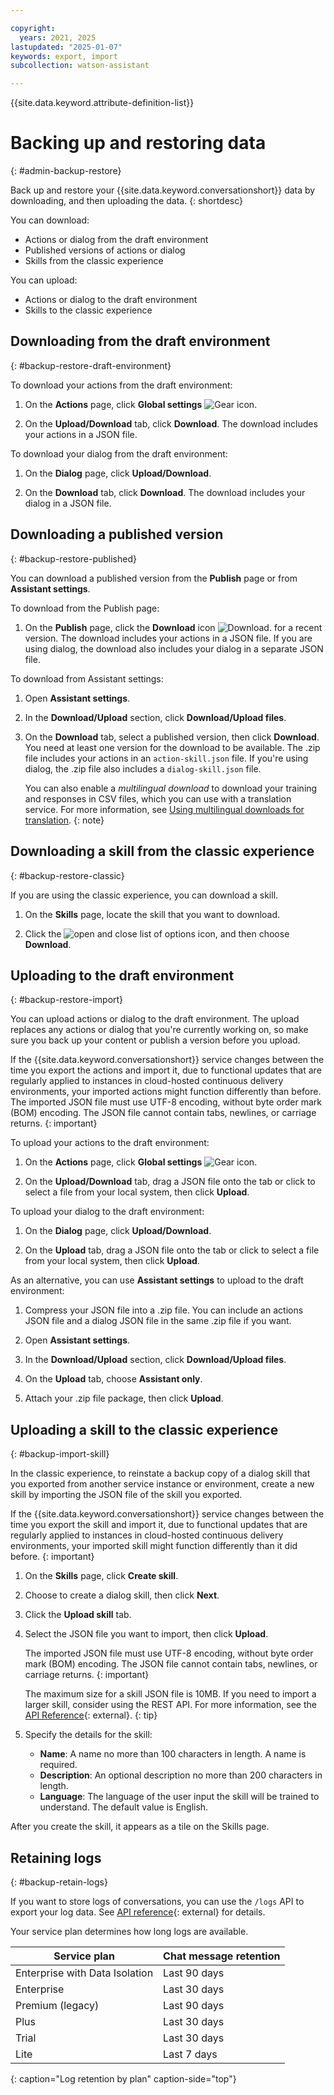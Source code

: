 ```yaml
---

copyright:
  years: 2021, 2025
lastupdated: "2025-01-07"
keywords: export, import
subcollection: watson-assistant

---
```


{{site.data.keyword.attribute-definition-list}}

# Backing up and restoring data
{: #admin-backup-restore}

Back up and restore your {{site.data.keyword.conversationshort}} data by downloading, and then uploading the data. 
{: shortdesc}

You can download:
- Actions or dialog from the draft environment
- Published versions of actions or dialog
- Skills from the classic experience

You can upload:
- Actions or dialog to the draft environment
- Skills to the classic experience

## Downloading from the draft environment
{: #backup-restore-draft-environment}

To download your actions from the draft environment:

1. On the **Actions** page, click **Global settings** ![Gear icon](../../icons/settings.svg).

1. On the **Upload/Download** tab, click **Download**. The download includes your actions in a JSON file.

To download your dialog from the draft environment:

1. On the **Dialog** page, click **Upload/Download**.

1. On the **Download** tab, click **Download**. The download includes your dialog in a JSON file.

## Downloading a published version
{: #backup-restore-published}

You can download a published version from the **Publish** page or from **Assistant settings**.

To download from the Publish page:

1. On the **Publish** page, click the **Download** icon ![Download](../../icons/download.svg). for a recent version. The download includes your actions in a JSON file. If you are using dialog, the download also includes your dialog in a separate JSON file.

To download from Assistant settings:

1. Open **Assistant settings**.

1. In the **Download/Upload** section, click **Download/Upload files**. 

1. On the **Download** tab, select a published version, then click **Download**. You need at least one version for the download to be available. The .zip file includes your actions in an `action-skill.json` file. If you're using dialog, the .zip file also includes a `dialog-skill.json` file.

   You can also enable a *multilingual download* to download your training and responses in CSV files, which you can use with a translation service. For more information, see [Using multilingual downloads for translation](/docs/watson-assistant?topic=watson-assistant-admin-language-support#admin-language-support-multilingual).
   {: note}

## Downloading a skill from the classic experience
{: #backup-restore-classic}

If you are using the classic experience, you can download a skill.

1.  On the **Skills** page, locate the skill that you want to download.

1.  Click the ![open and close list of options](../../icons/download.svg) icon, and then choose **Download**.

## Uploading to the draft environment
{: #backup-restore-import}

You can upload actions or dialog to the draft environment. The upload replaces any actions or dialog that you're currently working on, so make sure you back up your content or publish a version before you upload. 

If the {{site.data.keyword.conversationshort}} service changes between the time you export the actions and import it, due to functional updates that are regularly applied to instances in cloud-hosted continuous delivery environments, your imported actions might function differently than before. The imported JSON file must use UTF-8 encoding, without byte order mark (BOM) encoding. The JSON file cannot contain tabs, newlines, or carriage returns.
{: important}

To upload your actions to the draft environment:

1. On the **Actions** page, click **Global settings** ![Gear icon](../../icons/settings.svg).

1. On the **Upload/Download** tab, drag a JSON file onto the tab or click to select a file from your local system, then click **Upload**.

To upload your dialog to the draft environment:

1. On the **Dialog** page, click **Upload/Download**.

1. On the **Upload** tab, drag a JSON file onto the tab or click to select a file from your local system, then click **Upload**.

As an alternative, you can use **Assistant settings** to upload to the draft environment:

1. Compress your JSON file into a .zip file. You can include an actions JSON file and a dialog JSON file in the same .zip file if you want.

1. Open **Assistant settings**.

1. In the **Download/Upload** section, click **Download/Upload files**.

1. On the **Upload** tab, choose **Assistant only**.

1. Attach your .zip file package, then click **Upload**. 

## Uploading a skill to the classic experience
{: #backup-import-skill}

In the classic experience, to reinstate a backup copy of a dialog skill that you exported from another service instance or environment, create a new skill by importing the JSON file of the skill you exported.

If the {{site.data.keyword.conversationshort}} service changes between the time you export the skill and import it, due to functional updates that are regularly applied to instances in cloud-hosted continuous delivery environments, your imported skill might function differently than it did before.
{: important}

1.  On the **Skills** page, click **Create skill**.

1.  Choose to create a dialog skill, then click **Next**.

1. Click the **Upload skill** tab.

1.  Select the JSON file you want to import, then click **Upload**.

    The imported JSON file must use UTF-8 encoding, without byte order mark (BOM) encoding. The JSON file cannot contain tabs, newlines, or carriage returns.
    {: important}

    The maximum size for a skill JSON file is 10MB. If you need to import a larger skill, consider using the REST API. For more information, see the [API Reference](/apidocs/assistant-v1#createworkspace){: external}.
    {: tip}

1.  Specify the details for the skill:

    - **Name**: A name no more than 100 characters in length. A name is required.
    - **Description**: An optional description no more than 200 characters in length.
    - **Language**: The language of the user input the skill will be trained to understand. The default value is English.

After you create the skill, it appears as a tile on the Skills page.

## Retaining logs
{: #backup-retain-logs}

If you want to store logs of conversations, you can use the `/logs` API to export your log data. See [API reference](/apidocs/assistant-v1#listlogs){: external} for details.

Your service plan determines how long logs are available.

| Service plan | Chat message retention |
| --- | --- |
| Enterprise with Data Isolation | Last 90 days |
| Enterprise | Last 30 days |
| Premium (legacy) | Last 90 days |
| Plus | Last 30 days |
| Trial | Last 30 days |
| Lite | Last 7 days |
{: caption="Log retention by plan" caption-side="top"}
